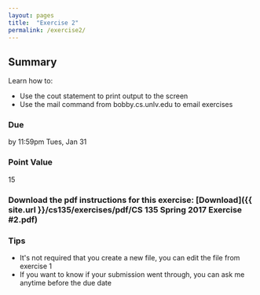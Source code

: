 ```yaml
---
layout: pages
title:  "Exercise 2"
permalink: /exercise2/
---
```


## Summary

Learn how to:

- Use the cout statement to print output to the screen
- Use the mail command from bobby.cs.unlv.edu to email exercises

### Due
by 11:59pm Tues, Jan 31

### Point Value
15

### Download the pdf instructions for this exercise: [Download]({{ site.url }}/cs135/exercises/pdf/CS 135 Spring 2017 Exercise #2.pdf)

### Tips
- It's not required that you create a new file, you can edit the file from exercise 1
- If you want to know if your submission went through, you can ask me anytime before the due date
